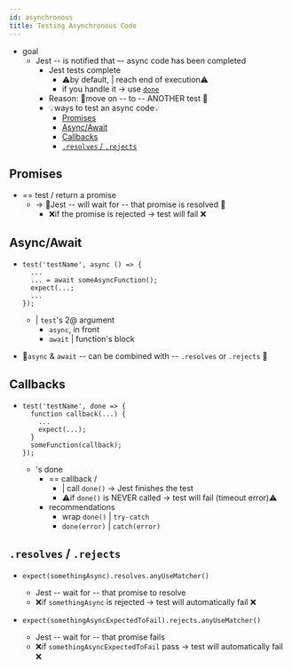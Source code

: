 ```yaml
---
id: asynchronous
title: Testing Asynchronous Code
---
```


* goal
  * Jest -- is notified that –- async code has been completed
    * Jest tests complete
      * ⚠️by default, | reach end of execution⚠️
      * if you handle it -> use [`done`](#callbacks)
    * Reason: 🧠move on -- to -- ANOTHER test 🧠
    * 💡ways to test an async code💡
      * [Promises](#promises)
      * [Async/Await](#asyncawait)
      * [Callbacks](#callbacks)
      * [`.resolves` / `.rejects`](#resolves--rejects)

## Promises

* == test / return a promise
  * -> 👀Jest -- will wait for -- that promise is resolved 👀
    * ❌if the promise is rejected -> test will fail ❌

## Async/Await

* 
  ```
  test('testName', async () => {
    ...
    ... = await someAsyncFunction();
    expect(...;
    ...
  });
  ```
  * | `test`'s 2@ argument
    * `async`, in front
    * `await`  | function's block

* 👀`async` & `await` -- can be combined with -- `.resolves` or `.rejects` 👀

## Callbacks

*
  ```
  test('testName', done => {
    function callback(...) {
      ...
      expect(...);
    }
    someFunction(callback);
  });
  ```
  * 's done
    * == callback /
      * | call `done()` -> Jest finishes the test
      * ⚠️if `done()` is NEVER called -> test will fail (timeout error)⚠️
    * recommendations
      * wrap `done()` | `try-catch`
      * `done(error)` | `catch(error)`

## `.resolves` / `.rejects`

* `expect(somethingAsync).resolves.anyUseMatcher()`
  * Jest -- wait for -- that promise to resolve
  * ❌if `somethingAsync` is rejected -> test will automatically fail ❌

* `expect(somethingAsyncExpectedToFail).rejects.anyUseMatcher()`
  * Jest -- wait for -- that promise fails
  * ❌if `somethingAsyncExpectedToFail` pass -> test will automatically fail ❌ 

